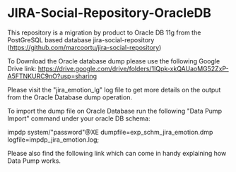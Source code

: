 # JIRA-Social-Repository-OracleDB
This repository is a migration by product  to Oracle DB 11g from the PostGreSQL based database jira-social-repository (https://github.com/marcoortu/jira-social-repository) 

To Download the Oracle database dump please use the following Google Drive link: https://drive.google.com/drive/folders/1IQpk-xkQAUaoMG52ZxP-A5FTNKURC9nO?usp=sharing

Please visit the "jira_emotion_lg" log file to get more details on the output from the Oracle Database dump operation.


To import the dump file on Oracle Database run the following "Data Pump Import" command under your oracle DB schema:

impdp system/"password"@XE dumpfile=exp_schm_jira_emotion.dmp logfile=impdp_jira_emotion.log;


Please also find the following link which can come in handy explaining how Data Pump works.
